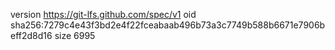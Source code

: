 version https://git-lfs.github.com/spec/v1
oid sha256:7279c4e43f3bd2e4f22fceabaab496b73a3c7749b588b6671e7906beff2d8d16
size 6995
